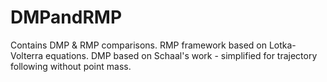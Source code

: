 # DMPandRMP

Contains DMP & RMP comparisons. RMP framework based on Lotka-Volterra equations. DMP based on Schaal's work - simplified for trajectory following without point mass.
